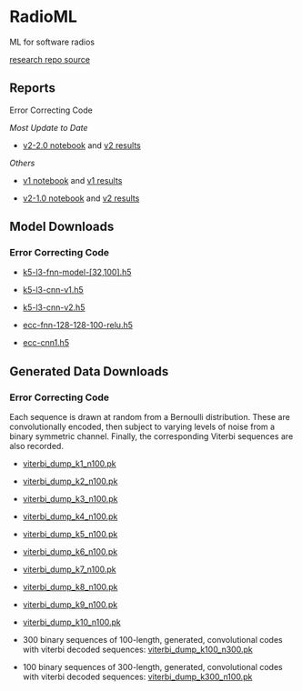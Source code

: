 # RadioML
ML for software radios

[research repo source](https://github.com/jain-nikunj/radioML)

## Reports

Error Correcting Code

_Most Update to Date_

- [v2-2.0 notebook](https://github.com/Michael-Tu/radioML/blob/master/ecc-v2-v2.0.ipynb) and [v2 results](https://github.com/Michael-Tu/radioML/blob/master/report/ecc-v2.md)

_Others_

- [v1 notebook](https://github.com/Michael-Tu/radioML/blob/master/ecc-v1.ipynb) and [v1 results](https://github.com/Michael-Tu/radioML/blob/master/report/ecc-v1.md)

- [v2-1.0 notebook](https://github.com/Michael-Tu/radioML/blob/master/ecc-v2-v1.0.ipynb) and [v2 results](https://github.com/Michael-Tu/radioML/blob/master/report/ecc-v2.md)


## Model Downloads

### Error Correcting Code

- [k5-l3-fnn-model-[32,100].h5](https://www.dropbox.com/s/fkspgy0u1zsa5zk/k5-l3-fnn-model-%5B32%2C100%5D.h5?dl=0)
- [k5-l3-cnn-v1.h5](https://www.dropbox.com/sh/zathplg4fq6r0do/AABNcsxla8_kFQB3uWOyppf4a?dl=0)
- [k5-l3-cnn-v2.h5](https://www.dropbox.com/s/adzz0bhwm2bpi3x/k5-l3-cnn-v2.h5?dl=0)


- [ecc-fnn-128-128-100-relu.h5](https://www.dropbox.com/s/kea9sf8aosuetup/ecc-fnn-128-128-100-relu.h5?dl=0)
- [ecc-cnn1.h5](https://www.dropbox.com/s/lgm6dzu5dus47q3/ecc-cnn1.h5?dl=0)



## Generated Data Downloads

### Error Correcting Code

Each sequence is drawn at random from a Bernoulli distribution. These are convolutionally encoded, then subject to varying levels of noise from a binary symmetric channel. Finally, the corresponding Viterbi sequences are also recorded.



- [viterbi_dump_k1_n100.pk](https://www.dropbox.com/s/guqx8xyqt2njoug/viterbi_dump_k1_n100.pk?dl=0)
- [viterbi_dump_k2_n100.pk](https://www.dropbox.com/s/1t48qcpcfo1zri4/viterbi_dump_k2_n100.pk?dl=0)
- [viterbi_dump_k3_n100.pk](https://www.dropbox.com/s/zfwzqnbjj7nstfr/viterbi_dump_k3_n100.pk?dl=0)
- [viterbi_dump_k4_n100.pk](https://www.dropbox.com/s/86prpq51i542cd8/viterbi_dump_k4_n100.pk?dl=0)
- [viterbi_dump_k5_n100.pk](https://www.dropbox.com/s/ps2z0326qroqsms/viterbi_dump_k5_n100.pk?dl=0)
- [viterbi_dump_k6_n100.pk](https://www.dropbox.com/s/e75m0hzo3fnjq44/viterbi_dump_k6_n100.pk?dl=0)
- [viterbi_dump_k7_n100.pk](https://www.dropbox.com/s/d3p4x55if1qo7ca/viterbi_dump_k7_n100.pk?dl=0)
- [viterbi_dump_k8_n100.pk](https://www.dropbox.com/s/bji0sxqtmhgegb5/viterbi_dump_k8_n100.pk?dl=0)
- [viterbi_dump_k9_n100.pk](https://www.dropbox.com/s/a31a5gwoyew6wxm/viterbi_dump_k9_n100.pk?dl=0)
- [viterbi_dump_k10_n100.pk](https://www.dropbox.com/s/exglieng34k05pg/viterbi_dump_k10_n100.pk?dl=0)

- 300 binary sequences of 100-length, generated, convolutional codes with viterbi decoded sequences: [viterbi_dump_k100_n300.pk](https://www.dropbox.com/s/4su9r1iu7srvlzj/viterbi_dump_k100_n300.pk?dl=0)
- 100 binary sequences of 300-length, generated, convolutional codes with viterbi decoded sequences: [viterbi_dump_k300_n100.pk](https://www.dropbox.com/s/r33igmpe07q8704/viterbi_dump_k300_n100.pk?dl=0)


